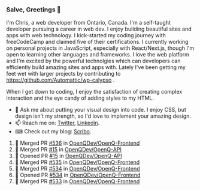 ### Salve, Greetings 👋

I'm Chris, a web developer from Ontario, Canada. I'm a self-taught developer pursuing a career in web dev. I enjoy building beautiful sites and apps with web technology.
I kick-started my coding journey with freeCodeCamp and claimed five of their certifications.  I currently working on personal projects in JavaScript, especially with React/Next.js, though I'm open to learning other languages and frameworks. I love the web platform and I'm excited by the powerful technolgies which can developers can efficiently build amazing sites and apps with. Lately I've been getting my feet wet with larger projects by contributing to https://github.com/Automattic/wp-calypso .

When I get down to coding, I enjoy the satisfaction of creating complex interaction and the eye candy of adding styles to my HTML. 

- 💬 Ask me about putting your visual design into code. I enjoy CSS, but design isn't my strength, so I'd love to implement your amazing design.
- 📫 Reach me on: [Twitter](https://twitter.com/Christo28120856), [Linkedin](https://www.linkedin.com/in/christopher-stevers-07b9a5204/).
- ⌨ Check out my blog: [Scribo](https://christopherstevers.cf).
<!--
**Christopher-Stevers/Christopher-Stevers** is a ✨ _special_ ✨ repository because its `README.md` (this file) appears on your GitHub profile.

Here are some ideas to get you started:

- 🔭 I’m currently working on ...
- 🌱 I’m currently learning ...
- 👯 I’m looking to collaborate on ...
- 🤔 I’m looking for help with ...
- 😄 Pronouns: ...
- ⚡ Fun fact: ...
-->

<!--START_SECTION:activity-->
1. 🎉 Merged PR [#536](https://github.com/OpenQDev/OpenQ-Frontend/pull/536) in [OpenQDev/OpenQ-Frontend](https://github.com/OpenQDev/OpenQ-Frontend)
2. 🎉 Merged PR [#15](https://github.com/OpenQDev/OpenQ-API/pull/15) in [OpenQDev/OpenQ-API](https://github.com/OpenQDev/OpenQ-API)
3. 💪 Opened PR [#15](https://github.com/OpenQDev/OpenQ-API/pull/15) in [OpenQDev/OpenQ-API](https://github.com/OpenQDev/OpenQ-API)
4. 🎉 Merged PR [#535](https://github.com/OpenQDev/OpenQ-Frontend/pull/535) in [OpenQDev/OpenQ-Frontend](https://github.com/OpenQDev/OpenQ-Frontend)
5. 🎉 Merged PR [#534](https://github.com/OpenQDev/OpenQ-Frontend/pull/534) in [OpenQDev/OpenQ-Frontend](https://github.com/OpenQDev/OpenQ-Frontend)
6. 💪 Opened PR [#534](https://github.com/OpenQDev/OpenQ-Frontend/pull/534) in [OpenQDev/OpenQ-Frontend](https://github.com/OpenQDev/OpenQ-Frontend)
7. 🎉 Merged PR [#533](https://github.com/OpenQDev/OpenQ-Frontend/pull/533) in [OpenQDev/OpenQ-Frontend](https://github.com/OpenQDev/OpenQ-Frontend)
<!--END_SECTION:activity-->
